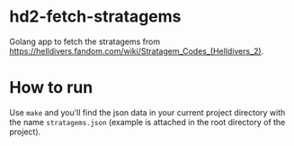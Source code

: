 # hd2-fetch-stratagems
Golang app to fetch the stratagems from https://helldivers.fandom.com/wiki/Stratagem_Codes_(Helldivers_2).

# How to run
Use `make` and you'll find the json data in your current project directory with the name `stratagems.json` (example is attached in the root directory of the project).

